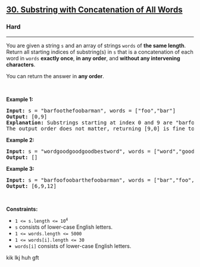<h2><a href="https://leetcode.com/problems/substring-with-concatenation-of-all-words/">30. Substring with Concatenation of All Words</a></h2><h3>Hard</h3><hr><div><p>You are given a string <code>s</code> and an array of strings <code>words</code> of <strong>the same length</strong>. Return&nbsp;all starting indices of substring(s) in <code>s</code>&nbsp;that is a concatenation of each word in <code>words</code> <strong>exactly once</strong>, <strong>in any order</strong>,&nbsp;and <strong>without any intervening characters</strong>.</p>

<p>You can return the answer in <strong>any order</strong>.</p>

<p>&nbsp;</p>
<p><strong>Example 1:</strong></p>

<pre><strong>Input:</strong> s = "barfoothefoobarman", words = ["foo","bar"]
<strong>Output:</strong> [0,9]
<strong>Explanation:</strong> Substrings starting at index 0 and 9 are "barfoo" and "foobar" respectively.
The output order does not matter, returning [9,0] is fine too.
</pre>

<p><strong>Example 2:</strong></p>

<pre><strong>Input:</strong> s = "wordgoodgoodgoodbestword", words = ["word","good","best","word"]
<strong>Output:</strong> []
</pre>

<p><strong>Example 3:</strong></p>

<pre><strong>Input:</strong> s = "barfoofoobarthefoobarman", words = ["bar","foo","the"]
<strong>Output:</strong> [6,9,12]
</pre>

<p>&nbsp;</p>
<p><strong>Constraints:</strong></p>

<ul>
	<li><code>1 &lt;= s.length &lt;= 10<sup>4</sup></code></li>
	<li><code>s</code> consists of lower-case English letters.</li>
	<li><code>1 &lt;= words.length &lt;= 5000</code></li>
	<li><code>1 &lt;= words[i].length &lt;= 30</code></li>
	<li><code>words[i]</code>&nbsp;consists of lower-case English letters.</li>
</ul>
</div>



<div>kik
lkj
	huh
	gft
